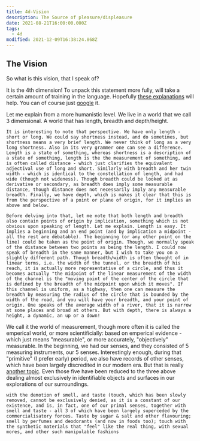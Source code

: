 ```yaml
---
title: 4d-Vision
description: The Source of pleasure/displeasure
date: 2021-08-21T16:00:00.000Z
tags:
  - 4d
modified: 2021-12-09T16:38:24.868Z
---
```


## The Vision

So what is this vision, that I speak of?

It is the 4th dimension! To unpack this statement more fully, will take a certain amount of training in the language. Hopefully [these explanations](dimensions.html) will help. You can of course just [google](https://duckduckgo.com/....) it.

Let me explain from a more humanistic level. We live in a world that we call 3 dimensional. A world that has length, breadth and depth/height.

```
It is interesting to note that perspective. We have only length - short or long. We could say shortness instead, and do sometimes, but shortness means a very brief length. We never think of long as a very long shortness. Also in its very grammer one can see a difference. Length is a state of something, whereas shortness is a description of a state of something, length is the the measurement of something, and is often called distance - which just clarifies the equivalent adjectival use of long and short. Similarly with breadth and her twin width - which is identical to the constellation of length, and had wide (though not wideness). Though breadth could be looked at as derivative or secondary, as breadth does imply some measurable distance, though distance does not necessarily imply any measurable breadth. Finally, we have depth, which is makes it clear that this is from the perspective of a point or plane of origin, for it implies an above and below.

Before delving into that, let me note that both length and breadth also contain points of origin by implication, something which is not obvious upon speaking of length. Let me explain. Length is easy. It implies a beginning and an end point (and by implication a midpoint - all the rest are debatable). The beginning (or any other point on the line) could be taken as the point of origin. Though, we normally speak of the distance between two points as being the length. I could now speak of breadth in the same manner, but I wish to take you on a slightly different path. Though breadth/width is often thought of in linear terms, i.e. the width of the tunnel, or the breadth of his reach, it is actually more representative of a circle, and thus it becomes actually "the midpoint of the linear measurement of the width of the channel is the "moving point of the center of the circle that is defined by the breadth of the midpoint upon which it moves". If this channel is uniform, as a highway, then one can measure the breadth by measuring the radius of the circle that is bounded by the width of the road, and you will have your breadth, and your point of origin. One speaks of the average width of a river, that it is narrow at some places and broad at others. But with depth, there is always a height, a dynamic, an up or a down!
```

We call it the world of measurement, though more often it is called the emperical world, or more scientificially: based on emperical evidence - which just means "measurable", or more accurately, "objectively" measurable. In the beginning, we had our senses, and they consisted of 5 measuring instruments, our 5 senses. Interestingly enough, during that "primitive" (I prefer early) period, we also have records of other senses, which have been largely discredited in our modern era. But that is really [another topic](neshama.html). Even those five have been reduced to the three above dealing almost exclusively in identifiable objects and surfaces in our explorations of our surroundings.

```
with the demotion of smell, and taste (touch, which has been slowly removed, cannot be exclusively denied, as it is a constant of our existence, and is, in fact, one of our primal senses, together with smell and taste - all 3 of which have been largely superceded by the commercialisatory forces. Taste by sugar & salt and other flavouring; smell by perfumes and deodorants (and now in foods too); touch with the synthetic materials that "feel" like the real thing, with sexual mores, and other such manipulable fashions
```

